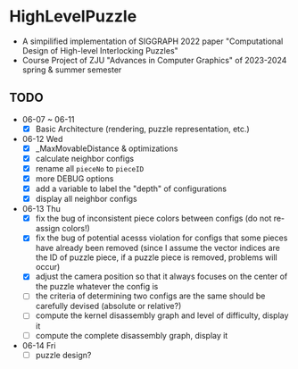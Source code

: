 # HighLevelPuzzle
- A simpilified implementation of SIGGRAPH 2022 paper "Computational Design of High-level Interlocking Puzzles"
- Course Project of ZJU "Advances in Computer Graphics" of 2023-2024 spring & summer semester

## TODO
- 06-07 ~ 06-11
  - [X] Basic Architecture (rendering, puzzle representation, etc.)

- 06-12 Wed
  - [X] _MaxMovableDistance & optimizations
  - [X] calculate neighbor configs
  - [X] rename all `pieceNo` to `pieceID`
  - [X] more DEBUG options
  - [X] add a variable to label the "depth" of configurations
  - [X] display all neighbor configs

- 06-13 Thu
  - [X] fix the bug of inconsistent piece colors between configs (do not re-assign colors!)
  - [X] fix the bug of potential acesss violation for configs that some pieces have already been removed (since I assume the vector indices are the ID of puzzle piece, if a puzzle piece is removed, problems will occur)
  - [X] adjust the camera position so that it always focuses on the center of the puzzle whatever the config is
  - [ ] the criteria of determining two configs are the same should be carefully devised (absolute or relative?)
  - [ ] compute the kernel disassembly graph and level of difficulty, display it
  - [ ] compute the complete disassembly graph, display it

- 06-14 Fri
  - [ ] puzzle design?
